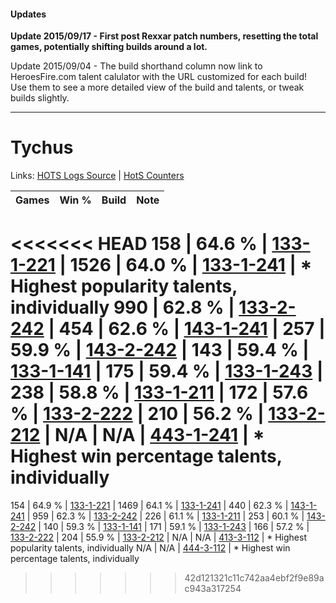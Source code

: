 #### Updates
**Update 2015/09/17 - First post Rexxar patch numbers, resetting the total games, potentially shifting builds around a lot.**

Update 2015/09/04 - The build shorthand column now link to HeroesFire.com talent calulator with the URL customized for each build!  
Use them to see a more detailed view of the build and talents, or tweak builds slightly.

***

# Tychus

Links: [HOTS Logs Source](https://www.hotslogs.com/Sitewide/HeroDetails?Hero=Tychus) | [HotS Counters](http://hotscounters.com/#/hero/Tychus)

Games  | Win %  | Build     | Note
-----  | -----  | -----     | ----
<<<<<<< HEAD
158    | 64.6 % | [133-1-221](http://www.heroesfire.com/hots/talent-calculator/tychus#hEQL) | 
1526   | 64.0 % | [133-1-241](http://www.heroesfire.com/hots/talent-calculator/tychus#hEQf) | * Highest popularity talents, individually
990    | 62.8 % | [133-2-242](http://www.heroesfire.com/hots/talent-calculator/tychus#hEgI) | 
454    | 62.6 % | [143-1-241](http://www.heroesfire.com/hots/talent-calculator/tychus#hcr9) | 
257    | 59.9 % | [143-2-242](http://www.heroesfire.com/hots/talent-calculator/tychus#hd4o) | 
143    | 59.4 % | [133-1-141](http://www.heroesfire.com/hots/talent-calculator/tychus#hEP5) | 
175    | 59.4 % | [133-1-243](http://www.heroesfire.com/hots/talent-calculator/tychus#hEQh) | 
238    | 58.8 % | [133-1-211](http://www.heroesfire.com/hots/talent-calculator/tychus#hEQB) | 
172    | 57.6 % | [133-2-222](http://www.heroesfire.com/hots/talent-calculator/tychus#hEf-) | 
210    | 56.2 % | [133-2-212](http://www.heroesfire.com/hots/talent-calculator/tychus#hEfq) | 
N/A    | N/A    | [443-1-241](http://www.heroesfire.com/hots/talent-calculator/tychus#t3G9) | * Highest win percentage talents, individually
=======
154    | 64.9 % | [133-1-221](http://www.heroesfire.com/hots/talent-calculator/tychus#hEQL) | 
1469   | 64.1 % | [133-1-241](http://www.heroesfire.com/hots/talent-calculator/tychus#hEQf) | 
440    | 62.3 % | [143-1-241](http://www.heroesfire.com/hots/talent-calculator/tychus#hcr9) | 
959    | 62.3 % | [133-2-242](http://www.heroesfire.com/hots/talent-calculator/tychus#hEgI) | 
226    | 61.1 % | [133-1-211](http://www.heroesfire.com/hots/talent-calculator/tychus#hEQB) | 
253    | 60.1 % | [143-2-242](http://www.heroesfire.com/hots/talent-calculator/tychus#hd4o) | 
140    | 59.3 % | [133-1-141](http://www.heroesfire.com/hots/talent-calculator/tychus#hEP5) | 
171    | 59.1 % | [133-1-243](http://www.heroesfire.com/hots/talent-calculator/tychus#hEQh) | 
166    | 57.2 % | [133-2-222](http://www.heroesfire.com/hots/talent-calculator/tychus#hEf-) | 
204    | 55.9 % | [133-2-212](http://www.heroesfire.com/hots/talent-calculator/tychus#hEfq) | 
N/A    | N/A    | [413-3-112](http://www.heroesfire.com/hots/talent-calculator/tychus#rwTu) | * Highest popularity talents, individually
N/A    | N/A    | [444-3-112](http://www.heroesfire.com/hots/talent-calculator/tychus#t69e) | * Highest win percentage talents, individually
>>>>>>> 42d121321c11c742aa4ebf2f9e89ac943a317254
